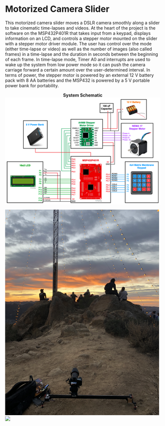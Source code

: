 # Motorized Camera Slider
This motorized camera slider moves a DSLR camera smoothly along a slider to take cinematic time-lapses and videos. At the heart of the project is the software on the MSP432P401R that takes input from a keypad, displays information on an LCD, and controls a stepper motor mounted on the slider with a stepper motor driver module. The user has control over the mode (either time-lapse or video) as well as the number of images (also called frames) in a time-lapse and the duration in seconds between the beginning of each frame. In time-lapse mode, Timer A0 and interrupts are used to wake up the system from low power mode so it can push the camera carriage forward a certain amount over the user-determined interval. In terms of power, the stepper motor is powered by an external 12 V battery pack with 8 AA batteries and the MSP432 is powered by a 5 V portable power bank for portability.

<div align="center">

**System Schematic**
<img src="https://github.com/cameronapriest/motorizedcameraslider/blob/main/schematic.png" width="800">

</div>

<img src="https://github.com/cameronapriest/motorizedcameraslider/blob/main/Slider%20In%20Action.JPG" width="500">

<img src="https://github.com/cameronapriest/motorizedcameraslider/blob/main/Slider%20In%20Action%202.JPG" width="500">

